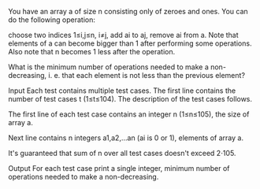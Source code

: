You have an array a of size n consisting only of zeroes and ones. You can do the following operation:

choose two indices 1≤i,j≤n, i≠j,
add ai to aj,
remove ai from a.
Note that elements of a can become bigger than 1 after performing some operations. Also note that n becomes 1 less after the operation.

What is the minimum number of operations needed to make a non-decreasing, i. e. that each element is not less than the previous element?

Input
Each test contains multiple test cases. The first line contains the number of test cases t (1≤t≤104). The description of the test cases follows.

The first line of each test case contains an integer n (1≤n≤105), the size of array a.

Next line contains n integers a1,a2,…an (ai is 0 or 1), elements of array a.

It's guaranteed that sum of n over all test cases doesn't exceed 2⋅105.

Output
For each test case print a single integer, minimum number of operations needed to make a non-decreasing.
